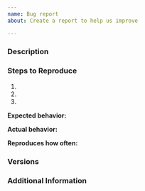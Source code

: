 ```yaml
---
name: Bug report
about: Create a report to help us improve

---
```


<!--

Have you read TimeKeeper's Code of Conduct? By filing an Issue, you are expected to comply with it, including treating everyone with respect: https://github.com/lunatech-labs/lunatech-timekeeper/.github/blob/master/CONTRIBUTING.md

-->

### Description

<!-- Description of the issue -->

### Steps to Reproduce

1. <!-- First Step -->
2. <!-- Second Step -->
3. <!-- and so on… -->

**Expected behavior:**

<!-- What you expect to happen -->

**Actual behavior:**

<!-- What actually happens -->

**Reproduces how often:**

<!-- What percentage of the time does it reproduce? -->

### Versions

<!-- You can get this information from the TimeKeeper Footer page or from the view source page for the Frontend part. For the 
 backend part, the Version is available as a simple call at /api/about -->

### Additional Information

<!-- Any additional informatio -->
